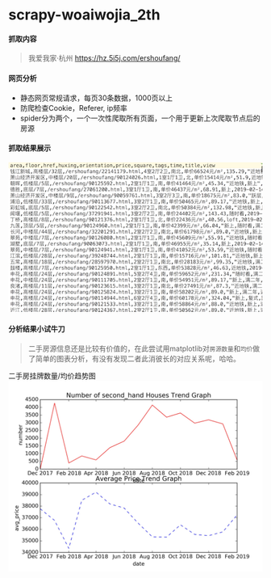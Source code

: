 # scrapy-woaiwojia_2th

#### 抓取内容

>我爱我家·杭州 https://hz.5i5j.com/ershoufang/

#### 网页分析

* 静态网页常规请求，每页30条数据，1000页以上
* 防爬检查Cookie，Referer, ip频率
* spider分为两个，一个一次性爬取所有页面，一个用于更新上次爬取节点后的房源

#### 抓取结果展示

![](https://github.com/Bigbenen/scrapy-woaiwojia_2th/blob/master/a.png)

#### 分析结果小试牛刀

>二手房源信息还是比较有价值的，在此尝试用matplotlib对`房源数量`和`均价`做了简单的图表分析，有没有发现二者此消彼长的对应关系呢，哈哈。

二手房挂牌数量/均价趋势图
![](https://github.com/Bigbenen/scrapy-woaiwojia_2th/blob/master/20190215.jpg)

